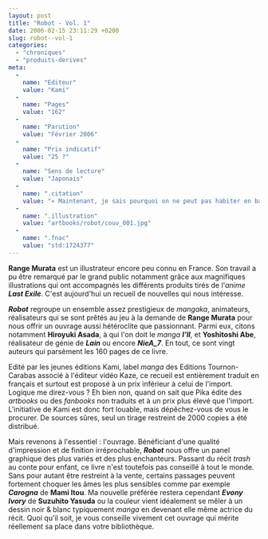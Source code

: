 ```yaml
---
layout: post
title: "Robot - Vol. 1"
date: 2006-02-15 23:11:29 +0200
slug: robot--vol-1
categories:
  - "chroniques"
  - "produits-derives"
meta:
  -
    name: "Editeur"
    value: "Kami"
  -
    name: "Pages"
    value: "162"
  -
    name: "Parution"
    value: "Février 2006"
  -
    name: "Prix indicatif"
    value: "25 ?"
  -
    name: "Sens de lecture"
    value: "Japonais"
  -
    name: ".citation"
    value: "« Maintenant, je sais pourquoi on ne peut pas habiter en bas. »"
  -
    name: ".illustration"
    value: "artbooks/robot/couv_001.jpg"
  -
    name: ".fnac"
    value: "std:1724377"
---
```


**Range Murata** est un illustrateur encore peu connu en France. Son travail a pu être remarqué par le grand public notamment grâce aux magnifiques illustrations qui ont accompagnés les différents produits tirés de l'_anime_ **_Last Exile_**. C'est aujourd'hui un recueil de nouvelles qui nous intéresse.

**_Robot_** regroupe un ensemble assez prestigieux de _mangaka_, animateurs, réalisateurs qui se sont prêtés au jeu à la demande de **Range Murata** pour nous offrir un ouvrage aussi hétéroclite que passionnant. Parmi eux, citons notamment **Hiroyuki Asada**, à qui l'on doit le _manga_ **_I'll_**, et **Yoshitoshi Abe**, réalisateur de génie de **_Lain_** ou encore **_NieA\_7_**. En tout, ce sont vingt auteurs qui parsèment les 160 pages de ce livre.

Edité par les jeunes éditions Kami, label _manga_ des Editions Tournon-Carabas associé à l'éditeur vidéo Kaze, ce recueil est entièrement traduit en français et surtout est proposé à un prix inférieur à celui de l'import. Logique me direz-vous ? Eh bien non, quand on sait que Pika édite des _artbooks_ ou des _fanbooks_ non traduits et à un prix plus élevé que l'import. L'initiative de Kami est donc fort louable, mais dépêchez-vous de vous le procurer. De sources sûres, seul un tirage restreint de 2000 copies a été distribué.

Mais revenons à l'essentiel : l'ouvrage. Bénéficiant d'une qualité d'impression et de finition irréprochable, **_Robot_** nous offre un panel graphique des plus variés et des plus enchanteurs. Passant du récit _trash_ au conte pour enfant, ce livre n'est toutefois pas conseillé à tout le monde. Sans pour autant être restreint à la vente, certains passages peuvent fortement choquer les âmes les plus sensibles comme par exemple **_Carogna_** de **Mami Itou**. Ma nouvelle préférée restera cependant **_Evony Ivory_** de **Suzuhito Yasuda** ou la couleur vient idéalement se mêler à un dessin noir & blanc typiquement _manga_ en devenant elle même actrice du récit. Quoi qu'il soit, je vous conseille vivement cet ouvrage qui mérite réellement sa place dans votre bibliothèque.